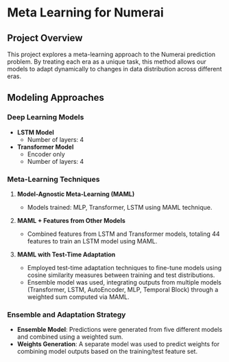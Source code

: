 
# Meta Learning for Numerai

## Project Overview
This project explores a meta-learning approach to the Numerai prediction problem. By treating each era as a unique task, this method allows our models to adapt dynamically to changes in data distribution across different eras. 

## Modeling Approaches

### Deep Learning Models
- **LSTM Model**
  - Number of layers: 4
- **Transformer Model**
  - Encoder only
  - Number of layers: 4

### Meta-Learning Techniques
1. **Model-Agnostic Meta-Learning (MAML)**
   - Models trained: MLP, Transformer, LSTM using MAML technique.

2. **MAML + Features from Other Models**
   - Combined features from LSTM and Transformer models, totaling 44 features to train an LSTM model using MAML.

3. **MAML with Test-Time Adaptation**
   - Employed test-time adaptation techniques to fine-tune models using cosine similarity measures between training and test distributions.
   - Ensemble model was used, integrating outputs from multiple models (Transformer, LSTM, AutoEncoder, MLP, Temporal Block) through a weighted sum computed via MAML.

### Ensemble and Adaptation Strategy
- **Ensemble Model**: Predictions were generated from five different models and combined using a weighted sum.
- **Weights Generation**: A separate model was used to predict weights for combining model outputs based on the training/test feature set.

